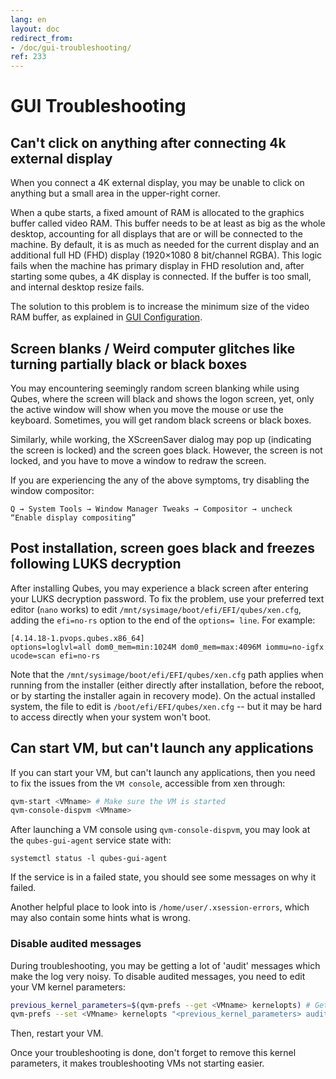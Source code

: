```yaml
---
lang: en
layout: doc
redirect_from:
- /doc/gui-troubleshooting/
ref: 233
---
```


# GUI Troubleshooting

## Can't click on anything after connecting 4k external display

When you connect a 4K external display, you may be unable to click on anything but a small area in the upper-right corner.

When a qube starts, a fixed amount of RAM is allocated to the graphics buffer called video RAM.
This buffer needs to be at least as big as the whole desktop, accounting for all displays that are or will be connected to the machine.
By default, it is as much as needed for the current display and an additional full HD (FHD) display (1920×1080 8 bit/channel RGBA).
This logic fails when the machine has primary display in FHD resolution and, after starting some qubes, a 4K display is connected.
If the buffer is too small, and internal desktop resize fails.

The solution to this problem is to increase the minimum size of the video RAM buffer, as explained in [GUI Configuration](/doc/gui-configuration/#video-ram-adjustment-for-high-resolution-displays).

## Screen blanks / Weird computer glitches like turning partially black or black boxes

You may encountering seemingly random screen blanking while using Qubes, where the screen will black and shows the logon screen, yet, only the active window will show when you move the mouse or use the keyboard. Sometimes, you will get random black screens or black boxes.

Similarly, while working, the XScreenSaver dialog may pop up (indicating the screen is locked) and the screen goes black. However, the screen is not locked, and you have to move a window to redraw the screen.

If you are experiencing the any of the above symptoms, try disabling the window compositor:

`
    Q → System Tools → Window Manager Tweaks → Compositor → uncheck “Enable display compositing”
`

## Post installation, screen goes black and freezes following LUKS decryption

After installing Qubes, you may experience a black screen after entering your LUKS decryption password.
To fix the problem, use your preferred text editor (`nano` works) to edit `/mnt/sysimage/boot/efi/EFI/qubes/xen.cfg`, adding the `efi=no-rs` option to the end of the `options= line`. For example:

~~~
[4.14.18-1.pvops.qubes.x86_64]
options=loglvl=all dom0_mem=min:1024M dom0_mem=max:4096M iommu=no-igfx ucode=scan efi=no-rs
~~~

Note that the `/mnt/sysimage/boot/efi/EFI/qubes/xen.cfg` path applies when running from the installer (either directly after installation, before the reboot, or by starting the installer again in recovery mode). On the actual installed system, the file to edit is `/boot/efi/EFI/qubes/xen.cfg` -- but it may be hard to access directly when your system won't boot.

## Can start VM, but can't launch any applications

If you can start your VM, but can't launch any applications, then you need to fix the issues from the `VM console`, accessible from xen through:

```sh
qvm-start <VMname> # Make sure the VM is started
qvm-console-dispvm <VMname>
```

After launching a VM console using `qvm-console-dispvm`, you may look at the `qubes-gui-agent` service state with:

~~~
systemctl status -l qubes-gui-agent
~~~

If the service is in a failed state, you should see some messages on why it failed.

Another helpful place to look into is `/home/user/.xsession-errors`, which may also contain some hints what is wrong.

### Disable audited messages

During troubleshooting, you may be getting a lot of 'audit' messages which make the log very noisy.
To disable audited messages, you need to edit your VM kernel parameters:

```sh
previous_kernel_parameters=$(qvm-prefs --get <VMname> kernelopts) # Get current kernel parameters
qvm-prefs --set <VMname> kernelopts "<previous_kernel_parameters> audit=0"
```

Then, restart your VM.

Once your troubleshooting is done, don't forget to remove this kernel parameters, it makes troubleshooting VMs not starting easier.
